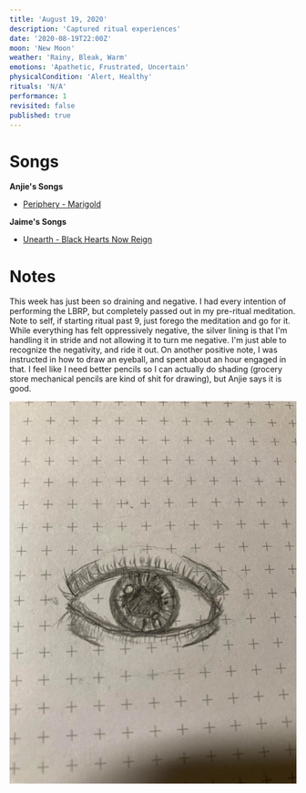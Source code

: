 ```yaml
---
title: 'August 19, 2020'
description: 'Captured ritual experiences'
date: '2020-08-19T22:00Z'
moon: 'New Moon'
weather: 'Rainy, Bleak, Warm'
emotions: 'Apathetic, Frustrated, Uncertain'
physicalCondition: 'Alert, Healthy'
rituals: 'N/A'
performance: 1
revisited: false
published: true
---
```


# Songs

**Anjie's Songs**

* [Periphery - Marigold](https://open.spotify.com/track/2TnB5UKg5hbNsmG2YfyaBd?si=xqSR3OK2QIe4eV22memF_g)

**Jaime's Songs**

* [Unearth - Black Hearts Now Reign](https://open.spotify.com/track/3db8XSoeXxssrgoaGW7IQo?si=-NJ3ar47QwCmiORdfH3scQ)

# Notes

This week has just been so draining and negative. I had every intention of performing the LBRP, but completely passed out in my pre-ritual meditation. Note to self, if starting ritual past 9, just forego the meditation and go for it. While everything has felt oppressively negative, the silver lining is that I'm handling it in stride and not allowing it to turn me negative. I'm just able to recognize the negativity, and ride it out. On another positive note, I was instructed in how to draw an eyeball, and spent about an hour engaged in that. I feel like I need better pencils so I can actually do shading (grocery store mechanical pencils are kind of shit for drawing), but Anjie says it is good.

![eyeball](./eyeball.jpg)